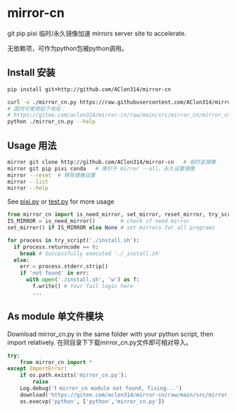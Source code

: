 # mirror-cn

git pip pixi 临时/永久镜像加速 mirrors server site to accelerate.

无依赖项，可作为python包被python调用。

## Install 安装
```sh
pip install git+http://github.com/AClon314/mirror-cn
```

```sh
curl -o ./mirror_cn.py https://raw.githubusercontent.com/AClon314/mirror-cn/refs/heads/main/src/mirror_cn/mirror_cn.py
# 国内可使用如下地址：
# https://gitee.com/aclon314/mirror-cn/raw/main/src/mirror_cn/mirror_cn.py
python ./mirror_cn.py --help
```

## Usage 用法
```sh
mirror git clone http://github.com/AClon314/mirror-cn   # 临时走镜像
mirror git pip pixi conda   # 等价于 mirror --all，永久设置镜像
mirror --reset  # 移除镜像设置
mirror --list
mirror --help
```

See [pixi.py](https://github.com/AClon314/mocap-wrapper/tree/master/src/mocap_wrapper/install/pixi.py) or [test.py](./tests/test_basic.py) for more usage

```python
from mirror_cn import is_need_mirror, set_mirror, reset_mirror, try_script
IS_MIRROR = is_need_mirror()        # check if need mirror
set_mirror() if IS_MIRROR else None # set mirrors for all programs

for process in try_script('./install.sh'):
  if process.returncode == 0:
    break # Successfully executed './_install.sh'
  else:
    err = process.stderr.strip()
    if 'not found' in err:
      with open('./install.sh', 'w') as f:
        f.write() # Your fail logic here
        ...
```

## As module 单文件模块

Download mirror_cn.py in the same folder with your python script, then import relatively.
在同目录下下载mirror_cn.py文件即可相对导入。

```python
try:
    from mirror_cn import *
except ImportError:
    if os.path.exists('mirror_cn.py'):
        raise
    Log.debug('❗ mirror_cn module not found, fixing...')
    download('https://gitee.com/aclon314/mirror-cn/raw/main/src/mirror_cn/mirror_cn.py', 'mirror_cn.py')
    os.execvp('python', ['python','mirror_cn.py'])
```